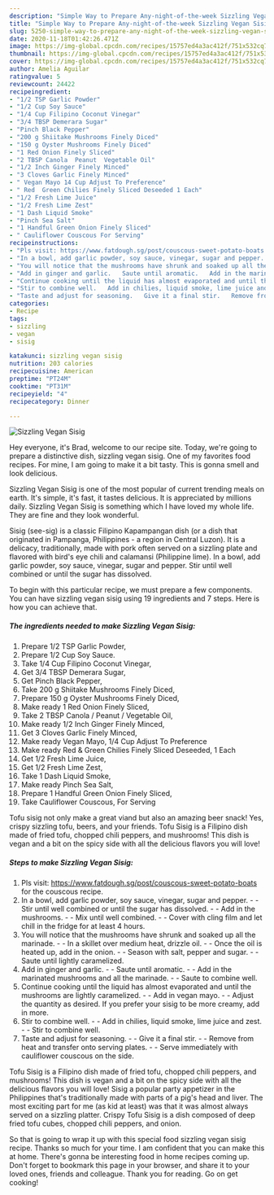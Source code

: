```yaml
---
description: "Simple Way to Prepare Any-night-of-the-week Sizzling Vegan Sisig"
title: "Simple Way to Prepare Any-night-of-the-week Sizzling Vegan Sisig"
slug: 5250-simple-way-to-prepare-any-night-of-the-week-sizzling-vegan-sisig
date: 2020-11-18T01:42:26.471Z
image: https://img-global.cpcdn.com/recipes/15757ed4a3ac412f/751x532cq70/sizzling-vegan-sisig-recipe-main-photo.jpg
thumbnail: https://img-global.cpcdn.com/recipes/15757ed4a3ac412f/751x532cq70/sizzling-vegan-sisig-recipe-main-photo.jpg
cover: https://img-global.cpcdn.com/recipes/15757ed4a3ac412f/751x532cq70/sizzling-vegan-sisig-recipe-main-photo.jpg
author: Amelia Aguilar
ratingvalue: 5
reviewcount: 24422
recipeingredient:
- "1/2 TSP Garlic Powder"
- "1/2 Cup Soy Sauce"
- "1/4 Cup Filipino Coconut Vinegar"
- "3/4 TBSP Demerara Sugar"
- "Pinch Black Pepper"
- "200 g Shiitake Mushrooms Finely Diced"
- "150 g Oyster Mushrooms Finely Diced"
- "1 Red Onion Finely Sliced"
- "2 TBSP Canola  Peanut  Vegetable Oil"
- "1/2 Inch Ginger Finely Minced"
- "3 Cloves Garlic Finely Minced"
- " Vegan Mayo 14 Cup Adjust To Preference"
- " Red  Green Chilies Finely Sliced Deseeded 1 Each"
- "1/2 Fresh Lime Juice"
- "1/2 Fresh Lime Zest"
- "1 Dash Liquid Smoke"
- "Pinch Sea Salt"
- "1 Handful Green Onion Finely Sliced"
- " Cauliflower Couscous For Serving"
recipeinstructions:
- "Pls visit: https://www.fatdough.sg/post/couscous-sweet-potato-boats for the couscous recipe."
- "In a bowl, add garlic powder, soy sauce, vinegar, sugar and pepper.   Stir until well combined or until the sugar has dissolved.   Add in the mushrooms.   Mix until well combined.   Cover with cling film and let chill in the fridge for at least 4 hours."
- "You will notice that the mushrooms have shrunk and soaked up all the marinade.  In a skillet over medium heat, drizzle oil.   Once the oil is heated up, add in the onion.   Season with salt, pepper and sugar.   Saute until lightly caramelized."
- "Add in ginger and garlic.   Saute until aromatic.   Add in the marinated mushrooms and all the marinade.   Saute to combine well."
- "Continue cooking until the liquid has almost evaporated and until the mushrooms are lightly caramelized.   Add in vegan mayo.   Adjust the quantity as desired. If you prefer your sisig to be more creamy, add in more."
- "Stir to combine well.   Add in chilies, liquid smoke, lime juice and zest.   Stir to combine well."
- "Taste and adjust for seasoning.   Give it a final stir.   Remove from heat and transfer onto serving plates.  Serve immediately with cauliflower couscous on the side."
categories:
- Recipe
tags:
- sizzling
- vegan
- sisig

katakunci: sizzling vegan sisig 
nutrition: 203 calories
recipecuisine: American
preptime: "PT24M"
cooktime: "PT31M"
recipeyield: "4"
recipecategory: Dinner

---
```



![Sizzling Vegan Sisig](https://img-global.cpcdn.com/recipes/15757ed4a3ac412f/751x532cq70/sizzling-vegan-sisig-recipe-main-photo.jpg)

Hey everyone, it's Brad, welcome to our recipe site. Today, we're going to prepare a distinctive dish, sizzling vegan sisig. One of my favorites food recipes. For mine, I am going to make it a bit tasty. This is gonna smell and look delicious.

Sizzling Vegan Sisig is one of the most popular of current trending meals on earth. It's simple, it's fast, it tastes delicious. It is appreciated by millions daily. Sizzling Vegan Sisig is something which I have loved my whole life. They are fine and they look wonderful.

Sisig (see-sig) is a classic Filipino Kapampangan dish (or a dish that originated in Pampanga, Philippines - a region in Central Luzon). It is a delicacy, traditionally, made with pork often served on a sizzling plate and flavored with bird&#39;s eye chili and calamansi (Philippine lime). In a bowl, add garlic powder, soy sauce, vinegar, sugar and pepper. Stir until well combined or until the sugar has dissolved.


To begin with this particular recipe, we must prepare a few components. You can have sizzling vegan sisig using 19 ingredients and 7 steps. Here is how you can achieve that.

<!--inarticleads1-->

##### The ingredients needed to make Sizzling Vegan Sisig:

1. Prepare 1/2 TSP Garlic Powder,
1. Prepare 1/2 Cup Soy Sauce.
1. Take 1/4 Cup Filipino Coconut Vinegar,
1. Get 3/4 TBSP Demerara Sugar,
1. Get Pinch Black Pepper,
1. Take 200 g Shiitake Mushrooms Finely Diced,
1. Prepare 150 g Oyster Mushrooms Finely Diced,
1. Make ready 1 Red Onion Finely Sliced,
1. Take 2 TBSP Canola / Peanut / Vegetable Oil,
1. Make ready 1/2 Inch Ginger Finely Minced,
1. Get 3 Cloves Garlic Finely Minced,
1. Make ready  Vegan Mayo, 1/4 Cup Adjust To Preference
1. Make ready  Red &amp; Green Chilies Finely Sliced Deseeded, 1 Each
1. Get 1/2 Fresh Lime Juice,
1. Get 1/2 Fresh Lime Zest,
1. Take 1 Dash Liquid Smoke,
1. Make ready Pinch Sea Salt,
1. Prepare 1 Handful Green Onion Finely Sliced,
1. Take  Cauliflower Couscous, For Serving


Tofu sisig not only make a great viand but also an amazing beer snack! Yes, crispy sizzling tofu, beers, and your friends. Tofu Sisig is a Filipino dish made of fried tofu, chopped chili peppers, and mushrooms! This dish is vegan and a bit on the spicy side with all the delicious flavors you will love! 

<!--inarticleads2-->

##### Steps to make Sizzling Vegan Sisig:

1. Pls visit: https://www.fatdough.sg/post/couscous-sweet-potato-boats for the couscous recipe.
1. In a bowl, add garlic powder, soy sauce, vinegar, sugar and pepper.  -  - Stir until well combined or until the sugar has dissolved.  -  - Add in the mushrooms.  -  - Mix until well combined.  -  - Cover with cling film and let chill in the fridge for at least 4 hours.
1. You will notice that the mushrooms have shrunk and soaked up all the marinade. -  - In a skillet over medium heat, drizzle oil.  -  - Once the oil is heated up, add in the onion.  -  - Season with salt, pepper and sugar.  -  - Saute until lightly caramelized.
1. Add in ginger and garlic.  -  - Saute until aromatic.  -  - Add in the marinated mushrooms and all the marinade.  -  - Saute to combine well.
1. Continue cooking until the liquid has almost evaporated and until the mushrooms are lightly caramelized.  -  - Add in vegan mayo.  -  - Adjust the quantity as desired. If you prefer your sisig to be more creamy, add in more.
1. Stir to combine well.  -  - Add in chilies, liquid smoke, lime juice and zest.  -  - Stir to combine well.
1. Taste and adjust for seasoning.  -  - Give it a final stir.  -  - Remove from heat and transfer onto serving plates. -  - Serve immediately with cauliflower couscous on the side.


Tofu Sisig is a Filipino dish made of fried tofu, chopped chili peppers, and mushrooms! This dish is vegan and a bit on the spicy side with all the delicious flavors you will love! Sisig a popular party appetizer in the Philippines that&#39;s traditionally made with parts of a pig&#39;s head and liver. The most exciting part for me (as kid at least) was that it was almost always served on a sizzling platter. Crispy Tofu Sisig is a dish composed of deep fried tofu cubes, chopped chili peppers, and onion. 

So that is going to wrap it up with this special food sizzling vegan sisig recipe. Thanks so much for your time. I am confident that you can make this at home. There's gonna be interesting food in home recipes coming up. Don't forget to bookmark this page in your browser, and share it to your loved ones, friends and colleague. Thank you for reading. Go on get cooking!
